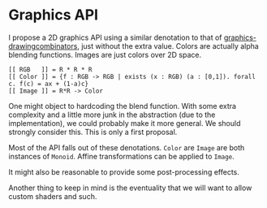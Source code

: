 Graphics API
============

I propose a 2D graphics API using a similar denotation to that of
[graphics-drawingcombinators](http://hackage.haskell.org/package/graphics-drawingcombinators),
just without the extra value. Colors are actually alpha blending
functions. Images are just colors over 2D space.

    [[ RGB   ]] = R * R * R
    [[ Color ]] = {f : RGB -> RGB | exists (x : RGB) (a : [0,1]). forall c. f(c) = ax + (1-a)c}
    [[ Image ]] = R*R -> Color

One might object to hardcoding the blend function. With some extra
complexity and a little more junk in the abstraction (due to the
implementation), we could probably make it more general. We should
strongly consider this. This is only a first proposal.

Most of the API falls out of these denotations. `Color` are `Image`
are both instances of `Monoid`. Affine transformations can be applied
to `Image`.

It might also be reasonable to provide some post-processing effects.

Another thing to keep in mind is the eventuality that we will want to
allow custom shaders and such.
